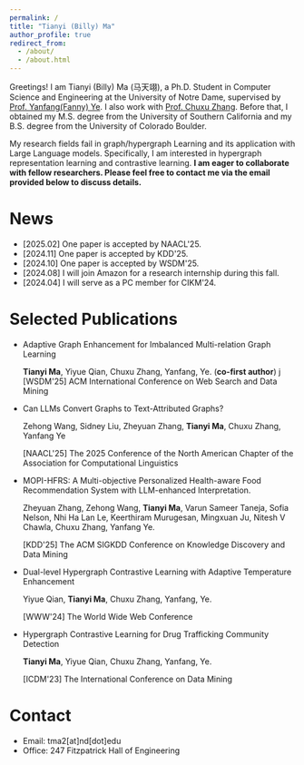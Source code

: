 ```yaml
---
permalink: /
title: "Tianyi (Billy) Ma"
author_profile: true
redirect_from: 
  - /about/
  - /about.html
---
```


Greetings! I am Tianyi (Billy) Ma (马天翊), a Ph.D. Student in Computer Science and Engineering at the University of Notre Dame, supervised by [Prof. Yanfang(Fanny) Ye](http://yes-lab.org/). I also work with [Prof. Chuxu Zhang](https://chuxuzhang.github.io/).
Before that, I obtained my M.S. degree from the University of Southern California and my B.S. degree from the University of Colorado Boulder.

My research fields fail in graph/hypergraph Learning and its application with Large Language models. Specifically, I am interested in hypergraph representation learning and contrastive learning. **I am eager to collaborate with fellow researchers. Please feel free to contact me via the email provided below to discuss details.**



News
=====
* [2025.02] One paper is accepted by NAACL'25.
* [2024.11] One paper is accepted by KDD'25.
* [2024.10] One paper is accepted by WSDM'25.
* [2024.08] I will join Amazon for a research internship during this fall. 
* [2024.04] I will serve as a PC member for CIKM'24.

Selected Publications
=====
* Adaptive Graph Enhancement for Imbalanced Multi-relation Graph Learning

  **Tianyi Ma**, Yiyue Qian, Chuxu Zhang, Yanfang, Ye. (**co-first author**)
  j
  [WSDM'25] ACM International Conference on Web Search and Data Mining

* Can LLMs Convert Graphs to Text-Attributed Graphs?

  Zehong Wang, Sidney Liu, Zheyuan Zhang, **Tianyi Ma**, Chuxu Zhang, Yanfang Ye

  [NAACL'25] The 2025 Conference of the North American Chapter of the Association for Computational Linguistics

* MOPI-HFRS: A Multi-objective Personalized Health-aware Food Recommendation System with LLM-enhanced Interpretation.
  
  Zheyuan Zhang, Zehong Wang, **Tianyi Ma**, Varun Sameer Taneja, Sofia Nelson, Nhi Ha Lan Le, Keerthiram Murugesan, Mingxuan Ju, Nitesh V Chawla, Chuxu Zhang, Yanfang Ye.

  [KDD'25] The ACM SIGKDD Conference on Knowledge Discovery and Data Mining

* Dual-level Hypergraph Contrastive Learning with Adaptive Temperature Enhancement
  
  Yiyue Qian, **Tianyi Ma**, Chuxu Zhang, Yanfang, Ye.

  [WWW'24] The World Wide Web Conference

* Hypergraph Contrastive Learning for Drug Trafficking Community Detection

  **Tianyi Ma**, Yiyue Qian, Chuxu Zhang, Yanfang, Ye.

  [ICDM'23] The International Conference on Data Mining

Contact
=====

* Email: tma2\[at\]nd\[dot\]edu
* Office: 247 Fitzpatrick Hall of Engineering